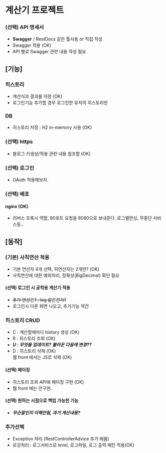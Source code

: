 # 계산기 프로젝트

### (선택) API 명세서
- **Swagger** / RestDocs 같은 툴사용 or 직접 작성
- Swagger 적용 (OK)
- API 별로 Swagger 관련 내용 작성 필요

## [기능]
### 히스토리
- 계산식과 결과를 저장 (OK)
- 로그인기능 추가할 경우 로그인한 유저의 히스토리만 
### DB
- 히스토리 저장 : H2 in-memory 사용 (OK)

### (선택) https
- 블로그 키생성/적용 관련 내용 참조함 (OK)
### (선택) 로그인
- OAuth 적용해보자.
### (선택) 배포
#### nginx (OK)
- 리버스 프록시 역할, 80포트 요청을 8080으로 보내준다. 로그밸런싱, 무중단 서비스등..


## [동작]
### (기본) 사칙연산 적용
- 기본 연산자 4개 선택, 피연산자는 2개만? (OK)
- 사칙연산에 대한 예외처리, 정확성(BigDecimal) 확인 필요

#### (선택) 로그인 시 공학용 계산기 적용
- ~~추가 연산은? : log 같은건가?~~
- 로그인시 다른 화면 나오고, 추가기능 약간

### 히스토리 CRUD
- C : 계산할때마다 history 생성 (OK)
- R : 히스토리 조회 (OK)
- _**U : 무엇을 업데이트? 불러온 다음에 변경??**_
- D : 히스토리 삭제 (OK)  
      웹 front 에서는 JS로 삭제 (OK)
#### (선택) 페이징
- 히스토리 조회 API에 페이징 구현 (OK) 
- 웹 front 에는 안구현.
#### (선택) 원하는 시점으로 백업 가능한 기능
- _**무슨말인지 이해안됨, 과거 계산내용?**_

### 추가선택
- Exception 처리 (RestControllerAdvice 추가 해봄)
- 로깅처리 : 로그서비스로 level, 로그파일, 로그 출력 패턴 적용(OK)